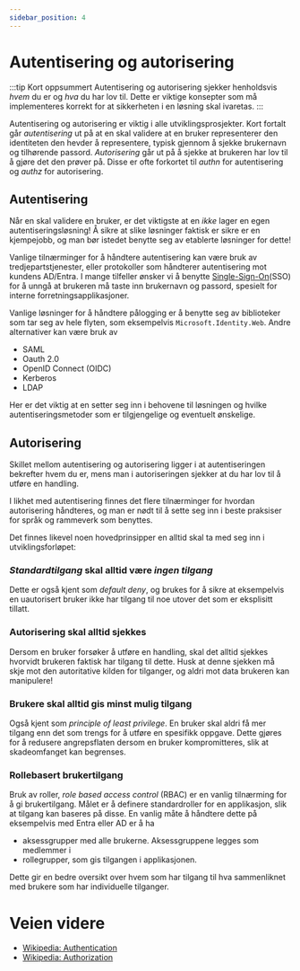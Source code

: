 ```yaml
---
sidebar_position: 4
---
```


# Autentisering og autorisering
:::tip Kort oppsummert
Autentisering og autorisering sjekker henholdsvis _hvem_ du er og _hva_ du har lov til. Dette er viktige konsepter som må implementeres korrekt for at sikkerheten i en løsning skal ivaretas. 
:::

Autentisering og autorisering er viktig i alle utviklingsprosjekter. Kort fortalt går _autentisering_ ut på at en skal validere at en bruker representerer den identiteten den hevder å representere, typisk gjennom å sjekke brukernavn og tilhørende passord. _Autorisering_ går ut på å sjekke at brukeren har lov til å gjøre det den prøver på. Disse er ofte forkortet til _authn_ for autentisering og _authz_ for autorisering.

## Autentisering
Når en skal validere en bruker, er det viktigste at en *ikke* lager en egen autentiseringsløsning! Å sikre at slike løsninger faktisk er sikre er en kjempejobb, og man bør istedet benytte seg av etablerte løsninger for dette!

Vanlige tilnærminger for å håndtere autentisering kan være bruk av tredjepartstjenester, eller protokoller som håndterer autentisering mot kundens AD/Entra. I mange tilfeller ønsker vi å benytte [Single-Sign-On](https://en.wikipedia.org/wiki/Single_sign-on)(SSO) for å unngå at brukeren må taste inn brukernavn og passord, spesielt for interne forretningsapplikasjoner. 

Vanlige løsninger for å håndtere pålogging er å benytte seg av biblioteker som tar seg av hele flyten, som eksempelvis `Microsoft.Identity.Web`. Andre alternativer kan være bruk av 
* SAML
* Oauth 2.0
* OpenID Connect (OIDC)
* Kerberos
* LDAP

Her er det viktig at en setter seg inn i behovene til løsningen og hvilke autentiseringsmetoder som er tilgjengelige og eventuelt ønskelige.

## Autorisering
Skillet mellom autentisering og autorisering ligger i at autentiseringen bekrefter hvem du er, mens man i autoriseringen sjekker at du har lov til å utføre en handling. 

I likhet med autentisering finnes det flere tilnærminger for hvordan autorisering håndteres, og man er nødt til å sette seg inn i beste praksiser for språk og rammeverk som benyttes. 

Det finnes likevel noen hovedprinsipper en alltid skal ta med seg inn i utviklingsforløpet:

### _Standardtilgang_ skal alltid være _ingen tilgang_
Dette er også kjent som _default deny_, og brukes for å sikre at eksempelvis en uautorisert bruker ikke har tilgang til noe utover det som er eksplisitt tillatt. 

### Autorisering skal alltid sjekkes
Dersom en bruker forsøker å utføre en handling, skal det alltid sjekkes hvorvidt brukeren faktisk har tilgang til dette. Husk at denne sjekken må skje mot den autoritative kilden for tilganger, og aldri mot data brukeren kan manipulere!

### Brukere skal alltid gis minst mulig tilgang
Også kjent som _principle of least privilege_. En bruker skal aldri få mer tilgang enn det som trengs for å utføre en spesifikk oppgave. Dette gjøres for å redusere angrepsflaten dersom en bruker kompromitteres, slik at skadeomfanget kan begrenses. 

### Rollebasert brukertilgang
Bruk av roller, _role based access control_ (RBAC) er en vanlig tilnærming for å gi brukertilgang. Målet er å definere standardroller for en applikasjon, slik at tilgang kan baseres på disse. En vanlig måte å håndtere dette på eksempelvis med Entra eller AD er å ha 
* aksessgrupper med alle brukerne. Aksessgruppene legges som medlemmer i 
* rollegrupper, som gis tilgangen i applikasjonen. 

Dette gir en bedre oversikt over hvem som har tilgang til hva sammenliknet med brukere som har individuelle tilganger. 

# Veien videre
* [Wikipedia: Authentication](https://en.wikipedia.org/wiki/Authentication)
* [Wikipedia: Authorization](https://en.wikipedia.org/wiki/Authorization)